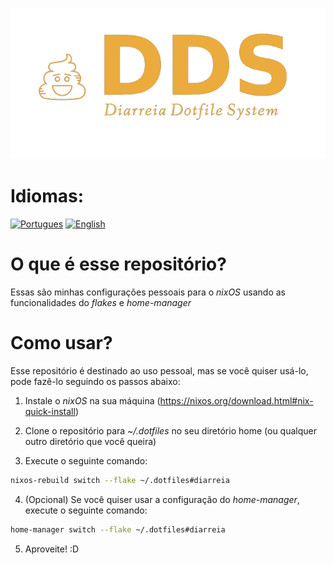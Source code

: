 ![](https://raw.githubusercontent.com/fnxln/dds/main/assets/logo.png)

# Idiomas:
<a href="https://github.com/fnxln/dds/blob/main/README_PT-BR.md">![Portugues](https://img.shields.io/badge/%F0%9F%87%A7%F0%9F%87%B7-Portugues-green)</a>
<a href="https://github.com/fnxln/dds/">![English](https://img.shields.io/badge/%F0%9F%87%AC%F0%9F%87%A7-English%20Version-blue)</a>


# O que é esse repositório? 

Essas são minhas configurações pessoais para o *nixOS* usando as funcionalidades do *flakes* e *home-manager*


# Como usar?

Esse repositório é destinado ao uso pessoal, mas se você quiser usá-lo, pode fazê-lo seguindo os passos abaixo:

1. Instale o *nixOS* na sua máquina (https://nixos.org/download.html#nix-quick-install)

2. Clone o repositório para *~/.dotfiles* no seu diretório home (ou qualquer outro diretório que você queira)

3. Execute o seguinte comando:

```bash
nixos-rebuild switch --flake ~/.dotfiles#diarreia
```

4. (Opcional) Se você quiser usar a configuração do *home-manager*, execute o seguinte comando:

```bash
home-manager switch --flake ~/.dotfiles#diarreia
```

5. Aproveite! :D